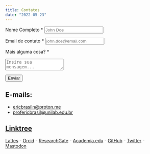 ```yaml
---
title: Contatos
date: "2022-05-23"
---
```


<form method="post" action="https://airform.io/ericbrasiln@proton.me">
  <label for="name">Nome Completo <span class="required">*</span></label>
  <input type="text" id="name" name="name" placeholder="John Doe" required>

  <label for="email">Email de contato <span class="required">*</span></label>
  <input type="email" id="email" name="email" placeholder="john.doe@email.com" required>

  <label for="message">Mais alguma cosa? <span class="required">*</span></label>
  <textarea id="message" name="message" placeholder="Insira sua mensagem..." required></textarea>

  <button type="submit">Enviar</button>
</form>

## E-mails: 

- ericbrasiln@proton.me
- profericbrasil@unilab.edu.br

## [Linktree](https://linktr.ee/ericbrasil)

[Lattes](http://lattes.cnpq.br/6853705640900524) - [Orcid](https://orcid.org/0000-0001-5067-8475) - [ResearchGate](https://www.researchgate.net/profile/Eric_Brasil) - [Academia.edu](https://unilab.academia.edu/EricBrasil) - [GitHub](https://github.com/ericbrasiln/) - [Twitter](https://twitter.com/ericbrasiln) - [Mastodon](https://hcommons.social/@ericbrasiln)
